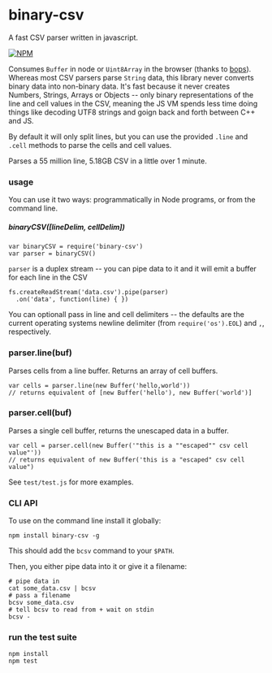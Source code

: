 # binary-csv

A fast CSV parser written in javascript.

[![NPM](https://nodei.co/npm/binary-csv.png)](https://nodei.co/npm/binary-csv/)

Consumes `Buffer` in node or `Uint8Array` in the browser (thanks to [bops](https://github.com/chrisdickinson/bops)). Whereas most CSV parsers parse `String` data, this library never converts binary data into non-binary data. It's fast because it never creates Numbers, Strings, Arrays or Objects -- only binary representations of the line and cell values in the CSV, meaning the JS VM spends less time doing things like decoding UTF8 strings and goign back and forth between C++ and JS.

By default it will only split lines, but you can use the provided `.line` and `.cell` methods to parse the cells and cell values.

Parses a 55 million line, 5.18GB CSV in a little over 1 minute.

### usage

You can use it two ways: programmatically in Node programs, or from the command line.

##### binaryCSV([lineDelim, cellDelim])

```
var binaryCSV = require('binary-csv')
var parser = binaryCSV()
```

`parser` is a duplex stream -- you can pipe data to it and it will emit a buffer for each line in the CSV

```
fs.createReadStream('data.csv').pipe(parser)
  .on('data', function(line) { })
```

You can optionall pass in line and cell delimiters -- the defaults are the current operating systems newline delimiter (from `require('os').EOL`) and `,`, respectively.

### parser.line(buf)

Parses cells from a line buffer. Returns an array of cell buffers.

```
var cells = parser.line(new Buffer('hello,world'))
// returns equivalent of [new Buffer('hello'), new Buffer('world')]
```

### parser.cell(buf)

Parses a single cell buffer, returns the unescaped data in a buffer.

```
var cell = parser.cell(new Buffer('"this is a ""escaped"" csv cell value"'))
// returns equivalent of new Buffer('this is a "escaped" csv cell value")
```

See `test/test.js` for more examples.

### CLI API

To use on the command line install it globally:

```
npm install binary-csv -g
```

This should add the `bcsv` command to your `$PATH`.

Then, you either pipe data into it or give it a filename:

```
# pipe data in
cat some_data.csv | bcsv
# pass a filename
bcsv some_data.csv
# tell bcsv to read from + wait on stdin
bcsv -
```

### run the test suite

```
npm install
npm test
```
